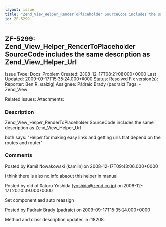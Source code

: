 ```yaml
---
layout: issue
title: "Zend_View_Helper_RenderToPlaceholder SourceCode includes the same description as Zend_View_Helper_Url"
id: ZF-5299
---
```


ZF-5299: Zend\_View\_Helper\_RenderToPlaceholder SourceCode includes the same description as Zend\_View\_Helper\_Url
--------------------------------------------------------------------------------------------------------------------

 Issue Type: Docs: Problem Created: 2008-12-17T08:21:08.000+0000 Last Updated: 2009-09-17T15:35:24.000+0000 Status: Resolved Fix version(s): 
 Reporter:  Ben R. (salzig)  Assignee:  Pádraic Brady (padraic)  Tags: - Zend\_View
 
 Related issues: 
 Attachments: 
### Description

Zend\_View\_Helper\_RenderToPlaceholder SourceCode includes the same description as Zend\_View\_Helper\_Url

both says: "Helper for making easy links and getting urls that depend on the routes and router"

 

 

### Comments

Posted by Kamil Nowakowski (kamiln) on 2008-12-17T09:43:06.000+0000

i think there is also no info abaout this helper in manual

 

 

Posted by old of Satoru Yoshida (yoshida@zend.co.jp) on 2008-12-17T20:10:39.000+0000

Set component and auto reassign

 

 

Posted by Pádraic Brady (padraic) on 2009-09-17T15:35:24.000+0000

Method and class description updated in r18208.

 

 